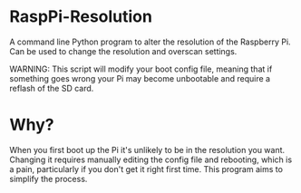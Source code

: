 RaspPi-Resolution
=================

A command line Python program to alter the resolution of the Raspberry Pi. Can be used to change the resolution and overscan settings.

WARNING: This script will modify your boot config file, meaning that if something goes wrong your Pi may become unbootable and require a reflash of the SD card.

Why?
====

When you first boot up the Pi it's unlikely to be in the resolution you want. Changing it requires manually editing the config file and rebooting, which is a pain, particularly if you don't get it right first time. This program aims to simplify the process.
